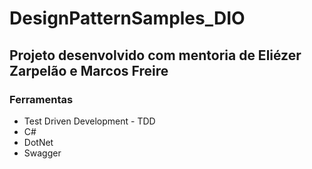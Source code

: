 # DesignPatternSamples_DIO

## Projeto desenvolvido com mentoria de Eliézer Zarpelão e Marcos Freire


### Ferramentas
* Test Driven Development - TDD
* C#
* DotNet
* Swagger
